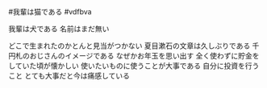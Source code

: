 #我輩は猫である
#vdfbva


我輩は犬である
名前はまだ無い

どこで生まれたのかとんと見当がつかない
夏目漱石の文章は久しぶりである
千円札のおじさんのイメージである
なぜかお年玉を思い出す
全く使わずに貯金をしていた頃が懐かしい
使いたいものに使うことが大事である
自分に投資を行うこと
とても大事だと今は痛感している
